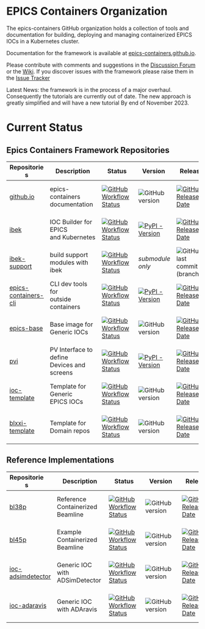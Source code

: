 # EPICS Containers Organization

The epics-containers GitHub organization holds a collection of tools and documentation
for building, deploying and managing containerized EPICS IOCs in a Kubernetes cluster.

Documentation for the framework is available at
[epics-containers.github.io](https://epics-containers.github.io/).

Please contribute with comments and suggestions in the
[Discussion Forum](https://github.com/epics-containers/epics-containers.github.io/discussions)
or the [Wiki](https://github.com/epics-containers/epics-containers.github.io/wiki).
If you discover issues with the framework please raise them in the
[Issue Tracker](https://github.com/epics-containers/epics-containers.github.io/issues)


Latest News: the framework is in the process of a major overhaul. Consequently
the tutorials are currently out of date. The new approach is greatly simplified
and will have a new tutorial By end of November 2023.

# Current Status

## Epics Containers Framework Repositories

|<div style="width:90px">Repositories</div>|<div style="width:120px">Description</div>|<div style="width:80px">Status</div>|<div style="width:80px">Version</div>|<div style="width:80px">Release</div>|<div style="width:80px">Dev Commit</div>|
|------------------------------------------|------------------------------------------|------------------------------------|-------------------------------------|-------------------------------------|----------------------------------------|
|[github.io](https://github.com/epics-containers/epics-containers.github.io)|epics-containers<br>documentation|[![GitHub Workflow Status](https://img.shields.io/github/actions/workflow/status/epics-containers/epics-containers.github.io/docs.yml)](https://github.com/epics-containers/epics-containers.github.io/actions)|![GitHub version](https://img.shields.io/github/release/epics-containers/epics-containers.github.io/all?include_prereleases;label=tag)|[![GitHub Release Date](https://img.shields.io/github/release-date/epics-containers/epics-containers.github.io?label=rel)](https://github.com/epics-containers/epics-containers.github.io/releases)|![GitHub last commit (branch)](https://img.shields.io/github/last-commit/epics-containers/epics-containers.github.io/dev?label=dev)|
|[ibek](https://github.com/epics-containers/ibek)|IOC Builder for EPICS<br>and Kubernetes|[![GitHub Workflow Status](https://img.shields.io/github/actions/workflow/status/epics-containers/ibek/code.yml)](https://github.com/epics-containers/ibek/actions)|[![PyPI - Version](https://img.shields.io/pypi/v/ibek)](https://pypi.org/project/ibek/)|[![GitHub Release Date](https://img.shields.io/github/release-date/epics-containers/ibek?label=rel)](https://github.com/epics-containers/ibek/releases)|![GitHub last commit (branch)](https://img.shields.io/github/last-commit/epics-containers/ibek/dev?label=dev)|
|[ibek-support](https://github.com/epics-containers/ibek-support)|build support<br>modules with ibek|[![GitHub Workflow Status](https://img.shields.io/github/actions/workflow/status/epics-containers/ibek-support/build.yml)](https://github.com/epics-containers/ibek-support/actions)|*submodule only*|![GitHub last commit (branch)](https://img.shields.io/github/last-commit/epics-containers/ibek-support/main?label=main)|![GitHub last commit (branch)](https://img.shields.io/github/last-commit/epics-containers/ibek-support/dev?label=dev)|
|[epics-containers-cli](https://github.com/epics-containers/epics-containers-cli)|CLI dev tools for<br>outside containers|[![GitHub Workflow Status](https://img.shields.io/github/actions/workflow/status/epics-containers/epics-containers-cli/code.yml)](https://github.com/epics-containers/epics-containers-cli/actions)|[![PyPI - Version](https://img.shields.io/pypi/v/epics-containers-cli)](https://pypi.org/project/epics-containers-cli/)|[![GitHub Release Date](https://img.shields.io/github/release-date/epics-containers/epics-containers-cli?label=rel)](https://github.com/epics-containers/epics-containers-cli/releases)|![GitHub last commit (branch)](https://img.shields.io/github/last-commit/epics-containers/epics-containers-cli/dev?label=dev)|
|[epics-base](https://github.com/epics-containers/epics-base)|Base image for<br>Generic IOCs|[![GitHub Workflow Status](https://img.shields.io/github/actions/workflow/status/epics-containers/epics-base/build.yml)](https://github.com/epics-containers/epics-base/actions)|![GitHub version](https://img.shields.io/github/release/epics-containers/epics-base/all?include_prereleases;label=tag)|[![GitHub Release Date](https://img.shields.io/github/release-date/epics-containers/epics-base?label=rel)](https://github.com/epics-containers/epics-base/releases)|![GitHub last commit (branch)](https://img.shields.io/github/last-commit/epics-containers/epics-base/dev?label=dev)|
|[pvi](https://github.com/epics-containers/pvi)|PV Interface to define<br>Devices and screens|[![GitHub Workflow Status](https://img.shields.io/github/actions/workflow/status/epics-containers/pvi/code.yml)](https://github.com/epics-containers/pvi/actions)|[![PyPI - Version](https://img.shields.io/pypi/v/pvi)](https://pypi.org/project/pvi/)|[![GitHub Release Date](https://img.shields.io/github/release-date/epics-containers/pvi?label=rel)](https://github.com/epics-containers/pvi/releases)|![GitHub last commit (branch)](https://img.shields.io/github/last-commit/epics-containers/pvi/dev?label=dev)|
|[ioc-template](https://github.com/epics-containers/ioc-template)|Template for Generic<br>EPICS IOCs|[![GitHub Workflow Status](https://img.shields.io/github/actions/workflow/status/epics-containers/ioc-template/build.yml)](https://github.com/epics-containers/ioc-template/actions)|![GitHub version](https://img.shields.io/github/release/epics-containers/ioc-template/all?include_prereleases;label=tag)|[![GitHub Release Date](https://img.shields.io/github/release-date/epics-containers/ioc-template?label=rel)](https://github.com/epics-containers/ioc-template/releases)|![GitHub last commit (branch)](https://img.shields.io/github/last-commit/epics-containers/ioc-template/dev?label=dev)|
|[blxxi-template](https://github.com/epics-containers/blxxi-template)|Template for <br>Domain repos|[![GitHub Workflow Status](https://img.shields.io/github/actions/workflow/status/epics-containers/blxxi-template/verify.yml)](https://github.com/epics-containers/blxxi-template/actions)|![GitHub version](https://img.shields.io/github/release/epics-containers/blxxi-template/all?include_prereleases;label=tag)|[![GitHub Release Date](https://img.shields.io/github/release-date/epics-containers/blxxi-template?label=rel)](https://github.com/epics-containers/blxxi-template/releases)|![GitHub last commit (branch)](https://img.shields.io/github/last-commit/epics-containers/blxxi-template/dev?label=dev)|

## Reference Implementations

|<div style="width:90px">Repositories</div>|<div style="width:120px">Description</div>|<div style="width:80px">Status</div>|<div style="width:80px">Version</div>|<div style="width:80px">Release</div>|<div style="width:80px">Dev Commit</div>|
|------------------------------------------|------------------------------------------|------------------------------------|-------------------------------------|-------------------------------------|----------------------------------------|
|[bl38p](https://github.com/epics-containers/bl38p)|Reference Containerized Beamline|[![GitHub Workflow Status](https://img.shields.io/github/actions/workflow/status/epics-containers/bl38p/verify.yml)](https://github.com/epics-containers/bl38p/actions)|![GitHub version](https://img.shields.io/github/release/epics-containers/bl38p/all?include_prereleases;label=tag)|[![GitHub Release Date](https://img.shields.io/github/release-date/epics-containers/bl38p?label=rel)](https://github.com/epics-containers/bl38p/releases)|![GitHub last commit (branch)](https://img.shields.io/github/last-commit/epics-containers/bl38p/dev?label=dev)|
|[bl45p](https://github.com/epics-containers/bl45p)|Example Containerized Beamline|[![GitHub Workflow Status](https://img.shields.io/github/actions/workflow/status/epics-containers/bl45p/verify.yml)](https://github.com/epics-containers/bl45p/actions)|![GitHub version](https://img.shields.io/github/release/epics-containers/bl45p/all?include_prereleases;label=tag)|[![GitHub Release Date](https://img.shields.io/github/release-date/epics-containers/bl45p?label=rel)](https://github.com/epics-containers/bl45p/releases)|![GitHub last commit (branch)](https://img.shields.io/github/last-commit/epics-containers/bl45p/dev?label=dev)|
|[ioc-adsimdetector](https://github.com/epics-containers/ioc-adsimdetector)|Generic IOC with ADSimDetector|[![GitHub Workflow Status](https://img.shields.io/github/actions/workflow/status/epics-containers/ioc-adsimdetector/build.yml)](https://github.com/epics-containers/ioc-adsimdetector/actions)|![GitHub version](https://img.shields.io/github/release/epics-containers/ioc-adsimdetector/all?include_prereleases;label=tag)|[![GitHub Release Date](https://img.shields.io/github/release-date/epics-containers/ioc-adsimdetector?label=rel)](https://github.com/epics-containers/ioc-adsimdetector/releases)|![GitHub last commit (branch)](https://img.shields.io/github/last-commit/epics-containers/ioc-adsimdetector/dev?label=dev)|
|[ioc-adaravis](https://github.com/epics-containers/ioc-adaravis)|Generic IOC with ADAravis|[![GitHub Workflow Status](https://img.shields.io/github/actions/workflow/status/epics-containers/ioc-adaravis/build.yml)](https://github.com/epics-containers/ioc-adaravis/actions)|![GitHub version](https://img.shields.io/github/release/epics-containers/ioc-adaravis/all?include_prereleases;label=tag)|[![GitHub Release Date](https://img.shields.io/github/release-date/epics-containers/ioc-adaravis?label=rel)](https://github.com/epics-containers/ioc-adaravis/releases)|![GitHub last commit (branch)](https://img.shields.io/github/last-commit/epics-containers/ioc-adaravis/dev?label=dev)|

